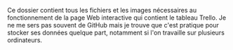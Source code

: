 Ce dossier contient tous les fichiers et les images nécessaires au fonctionnement de la page Web interactive qui contient le tableau Trello.
Je ne me sers pas souvent de GitHub mais je trouve que c'est pratique pour stocker ses données quelque part, notamment si l'on travaille sur plusieurs ordinateurs.
